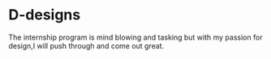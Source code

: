 # D-designs
The internship program is mind blowing and tasking but with my passion for design,I will push through and come out great.

